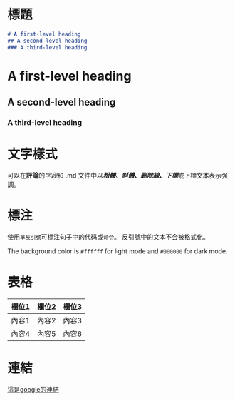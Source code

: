 # 標題

```markdown
# A first-level heading
## A second-level heading
### A third-level heading
```

# A first-level heading
## A second-level heading
### A third-level heading


# 文字樣式

可以在**評論**的*字段*和 .md 文件中以***粗體、斜體、删除線、下標***或上標文本表示强調。

# 標注

使用`單反引號`可標注句子中的代码或`命令`。 反引號中的文本不会被格式化。

The background color is `#ffffff` for light mode and `#000000` for dark mode.

# 表格

|欄位1|欄位2|欄位3|
|----|----|----|
|內容1|內容2|內容3|
|內容4|內容5|內容6|


# 連結

[這是google的連結](https://www.google.com.tw)


